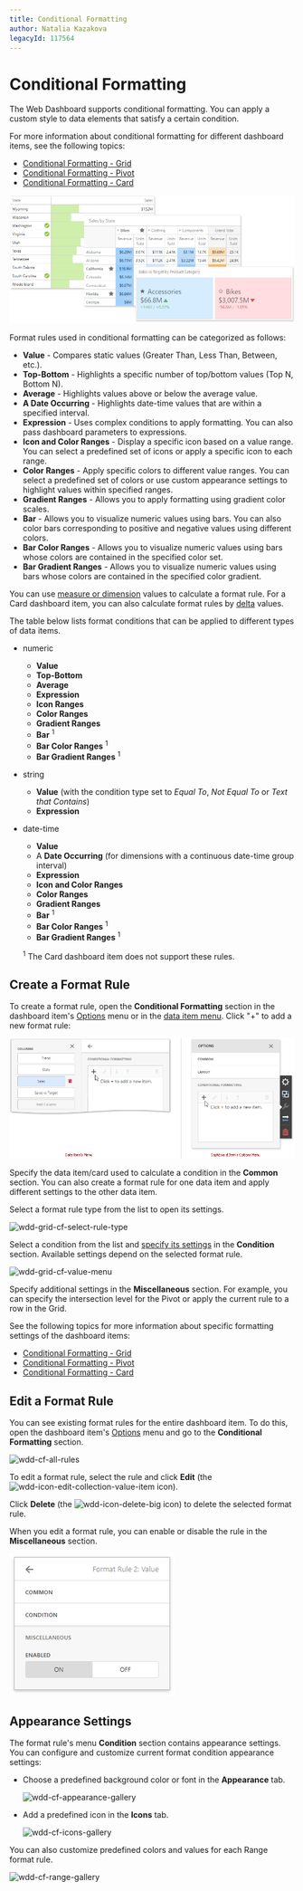 ```yaml
---
title: Conditional Formatting
author: Natalia Kazakova
legacyId: 117564
---
```

# Conditional Formatting
The Web Dashboard supports conditional formatting. You can apply a custom style to data elements that satisfy a certain condition. 

For more information about conditional formatting for different dashboard items, see the following topics:

* [Conditional Formatting - Grid](../designing-dashboard-items/grid/conditional-formatting.md)
* [Conditional Formatting - Pivot](../designing-dashboard-items/pivot/conditional-formatting.md)
* [Conditional Formatting - Card](../designing-dashboard-items/cards/conditional-formatting.md)

![wdd-cf-main](../../../images/img126130.png)

Format rules used in conditional formatting can be categorized as follows:
* **Value** - Compares static values (Greater Than, Less Than, Between, etc.).
* **Top-Bottom** - Highlights a specific number of top/bottom values (Top N, Bottom N).
* **Average** - Highlights values above or below the average value.
* **A Date Occurring** - Highlights date-time values that are within a specified interval.
* **Expression** - Uses complex conditions to apply formatting. You can also pass dashboard parameters to expressions.
* **Icon and Color Ranges** - Display a specific icon based on a value range. You can select a predefined set of icons or apply a specific icon to each range.
* **Color Ranges** - Apply specific colors to different value ranges. You can select a predefined set of colors or use custom appearance settings to highlight values within specified ranges.
* **Gradient Ranges** - Allows you to apply formatting using gradient color scales.
* **Bar** - Allows you to visualize numeric values using bars. You can also color bars corresponding to positive and negative values using different colors.
* **Bar Color Ranges** - Allows you to visualize numeric values using bars whose colors are contained in the specified color set.
* **Bar Gradient Ranges** - Allows you to visualize numeric values using bars whose colors are contained in the specified color gradient.

You can use [measure or dimension](../binding-dashboard-items-to-data/binding-dashboard-items-to-data-in-the-web-dashboard.md) values to calculate a format rule. For a Card dashboard item, you can also calculate format rules by [delta](../designing-dashboard-items/cards/delta.md) values.

The table below lists format conditions that can be applied to different types of data items.
* numeric 
	* **Value**
	* **Top-Bottom**
	* **Average**
	* **Expression**
	* **Icon Ranges**
	* **Color Ranges**
	* **Gradient Ranges**
	* **Bar** <sup>1</sup>
	* **Bar Color Ranges** <sup>1</sup>
	* **Bar Gradient Ranges** <sup>1</sup>
* string 
	* **Value** (with the condition type set to _Equal To_, _Not Equal To_ or _Text that Contains_)
	* **Expression**
* date-time 
	* **Value**
	* A **Date Occurring** (for dimensions with a continuous date-time group interval)
	* **Expression**
	* **Icon and Color Ranges**
	* **Color Ranges**
	* **Gradient Ranges**
	* **Bar** <sup>1</sup>
	* **Bar Color Ranges** <sup>1</sup>
	* **Bar Gradient Ranges** <sup>1</sup>

	<sup>1</sup>  The Card dashboard item does not support these rules.

## Create a Format Rule

 To create a format rule, open the **Conditional Formatting** section in the dashboard item's [Options](../ui-elements/dashboard-item-menu.md) menu or in the [data item menu](../ui-elements/data-item-menu.md). Click "+" to add a new format rule:
	
![wed-dashboard-cf-add-rule](../../../images/wed-dashboard-cf-add-rule.png)

Specify the data item/card used to calculate a condition in the **Common** section. You can also create a format rule for one data item and apply different settings to the other data item. 

Select a format rule type from the list to open its settings.
	
![wdd-grid-cf-select-rule-type](../../../images/img126024.png)

Select a condition from the list and [specify its settings](#appearance-settings) in the **Condition** section. Available settings depend on the selected format rule.
	
![wdd-grid-cf-value-menu](../../../images/img126023.png)
	
Specify additional settings in the **Miscellaneous** section. For example, you can specify the intersection level for the Pivot or apply the current rule to a row in the Grid.

See the following topics for more information about specific formatting settings of the dashboard items:

* [Conditional Formatting - Grid](../designing-dashboard-items/grid/conditional-formatting.md)
* [Conditional Formatting - Pivot](../designing-dashboard-items/pivot/conditional-formatting.md)
* [Conditional Formatting - Card](../designing-dashboard-items/cards/conditional-formatting.md)

## Edit a Format Rule

You can see existing format rules for the entire dashboard item. To do this, open the dashboard item's [Options](../ui-elements/dashboard-item-menu.md) menu and go to the **Conditional Formatting** section.

![wdd-cf-all-rules](../../../images/img126046.png)

To edit a format rule, select the rule and click **Edit** (the ![wdd-icon-edit-collection-value-item](../../../images/img126050.png) icon).

Click **Delete** (the ![wdd-icon-delete-big](../../../images/img126104.png) icon) to delete the selected format rule.

When you edit a format rule, you can enable or disable the rule in the **Miscellaneous** section.

![](../../../images/web-conditional-formatting-edit-rule-miscellaneous-section.png)


## Appearance Settings

The format rule's menu **Condition** section contains appearance settings. You can configure and customize current format condition appearance settings:

* Choose a predefined background color or font in the **Appearance** tab.
	
	![wdd-cf-appearance-gallery](../../../images/img126044.png)
* Add a predefined icon in the **Icons** tab.
	
	![wdd-cf-icons-gallery](../../../images/img126045.png)

You can also customize predefined colors and values for each Range format rule.

![wdd-cf-range-gallery](../../../images/img126043.png)
